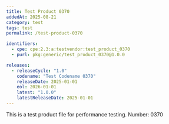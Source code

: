 ```yaml
---
title: Test Product 0370
addedAt: 2025-08-21
category: test
tags: test
permalink: /test-product-0370

identifiers:
  - cpe: cpe:2.3:a:testvendor:test_product_0370
  - purl: pkg:generic/test_product_0370@1.0.0

releases:
  - releaseCycle: "1.0"
    codename: "Test Codename 0370"
    releaseDate: 2025-01-01
    eol: 2026-01-01
    latest: "1.0.0"
    latestReleaseDate: 2025-01-01
---
```


This is a test product file for performance testing. Number: 0370
